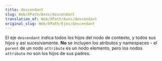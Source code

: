```yaml
---
title: descendant
slug: Web/XPath/Axes/descendant
translation_of: Web/XPath/Axes/descendant
original_slug: Web/XPath/Ejes/descendant
---
```

El eje `descendant` indica todos los hijos del nodo de contexto, y todos sus hijos y así sucesivamente. **No** se incluyen los atributos y namespaces - el `parent` de un nodo `attribute` es un nodo elemento, pero los nodos `attribute` no son los hijos de sus padres.
